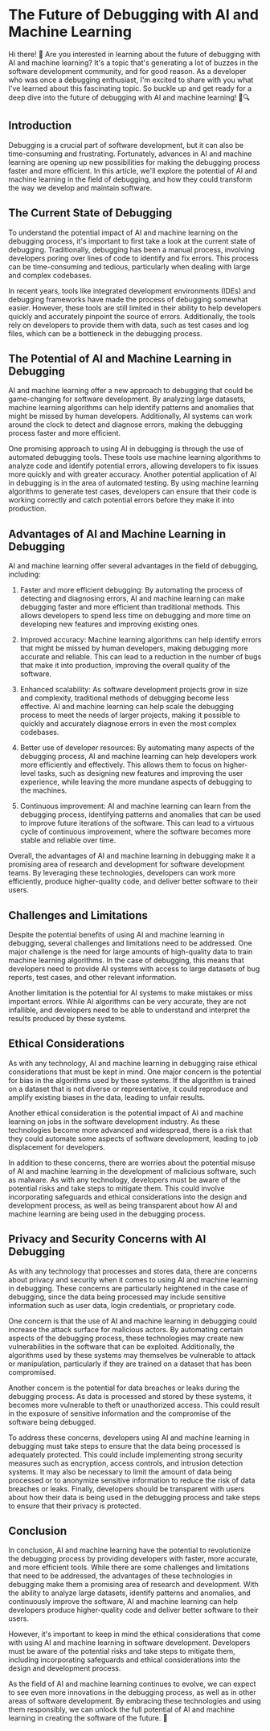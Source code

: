 # The Future of Debugging with AI and Machine Learning

Hi there! 👋 Are you interested in learning about the future of debugging with AI and machine learning? It's a topic that's generating a lot of buzzes in the software development community, and for good reason. As a developer who was once a debugging enthusiast, I'm excited to share with you what I've learned about this fascinating topic. So buckle up and get ready for a deep dive into the future of debugging with AI and machine learning! 🤖🔍

## Introduction

Debugging is a crucial part of software development, but it can also be time-consuming and frustrating. Fortunately, advances in AI and machine learning are opening up new possibilities for making the debugging process faster and more efficient. In this article, we'll explore the potential of AI and machine learning in the field of debugging, and how they could transform the way we develop and maintain software.

## **The Current State of Debugging**

To understand the potential impact of AI and machine learning on the debugging process, it's important to first take a look at the current state of debugging. Traditionally, debugging has been a manual process, involving developers poring over lines of code to identify and fix errors. This process can be time-consuming and tedious, particularly when dealing with large and complex codebases.

In recent years, tools like integrated development environments (IDEs) and debugging frameworks have made the process of debugging somewhat easier. However, these tools are still limited in their ability to help developers quickly and accurately pinpoint the source of errors. Additionally, the tools rely on developers to provide them with data, such as test cases and log files, which can be a bottleneck in the debugging process.

## **The Potential of AI and Machine Learning in Debugging**

AI and machine learning offer a new approach to debugging that could be game-changing for software development. By analyzing large datasets, machine learning algorithms can help identify patterns and anomalies that might be missed by human developers. Additionally, AI systems can work around the clock to detect and diagnose errors, making the debugging process faster and more efficient.

One promising approach to using AI in debugging is through the use of automated debugging tools. These tools use machine learning algorithms to analyze code and identify potential errors, allowing developers to fix issues more quickly and with greater accuracy. Another potential application of AI in debugging is in the area of automated testing. By using machine learning algorithms to generate test cases, developers can ensure that their code is working correctly and catch potential errors before they make it into production.

## Advantages of AI and Machine Learning in Debugging

AI and machine learning offer several advantages in the field of debugging, including:

1. Faster and more efficient debugging: By automating the process of detecting and diagnosing errors, AI and machine learning can make debugging faster and more efficient than traditional methods. This allows developers to spend less time on debugging and more time on developing new features and improving existing ones.
    
2. Improved accuracy: Machine learning algorithms can help identify errors that might be missed by human developers, making debugging more accurate and reliable. This can lead to a reduction in the number of bugs that make it into production, improving the overall quality of the software.
    
3. Enhanced scalability: As software development projects grow in size and complexity, traditional methods of debugging become less effective. AI and machine learning can help scale the debugging process to meet the needs of larger projects, making it possible to quickly and accurately diagnose errors in even the most complex codebases.
    
4. Better use of developer resources: By automating many aspects of the debugging process, AI and machine learning can help developers work more efficiently and effectively. This allows them to focus on higher-level tasks, such as designing new features and improving the user experience, while leaving the more mundane aspects of debugging to the machines.
    
5. Continuous improvement: AI and machine learning can learn from the debugging process, identifying patterns and anomalies that can be used to improve future iterations of the software. This can lead to a virtuous cycle of continuous improvement, where the software becomes more stable and reliable over time.
    

Overall, the advantages of AI and machine learning in debugging make it a promising area of research and development for software development teams. By leveraging these technologies, developers can work more efficiently, produce higher-quality code, and deliver better software to their users.

## **Challenges and Limitations**

Despite the potential benefits of using AI and machine learning in debugging, several challenges and limitations need to be addressed. One major challenge is the need for large amounts of high-quality data to train machine learning algorithms. In the case of debugging, this means that developers need to provide AI systems with access to large datasets of bug reports, test cases, and other relevant information.

Another limitation is the potential for AI systems to make mistakes or miss important errors. While AI algorithms can be very accurate, they are not infallible, and developers need to be able to understand and interpret the results produced by these systems.

## Ethical Considerations

As with any technology, AI and machine learning in debugging raise ethical considerations that must be kept in mind. One major concern is the potential for bias in the algorithms used by these systems. If the algorithm is trained on a dataset that is not diverse or representative, it could reproduce and amplify existing biases in the data, leading to unfair results.

Another ethical consideration is the potential impact of AI and machine learning on jobs in the software development industry. As these technologies become more advanced and widespread, there is a risk that they could automate some aspects of software development, leading to job displacement for developers.

In addition to these concerns, there are worries about the potential misuse of AI and machine learning in the development of malicious software, such as malware. As with any technology, developers must be aware of the potential risks and take steps to mitigate them. This could involve incorporating safeguards and ethical considerations into the design and development process, as well as being transparent about how AI and machine learning are being used in the debugging process.

## Privacy and Security Concerns with AI Debugging

As with any technology that processes and stores data, there are concerns about privacy and security when it comes to using AI and machine learning in debugging. These concerns are particularly heightened in the case of debugging, since the data being processed may include sensitive information such as user data, login credentials, or proprietary code.

One concern is that the use of AI and machine learning in debugging could increase the attack surface for malicious actors. By automating certain aspects of the debugging process, these technologies may create new vulnerabilities in the software that can be exploited. Additionally, the algorithms used by these systems may themselves be vulnerable to attack or manipulation, particularly if they are trained on a dataset that has been compromised.

Another concern is the potential for data breaches or leaks during the debugging process. As data is processed and stored by these systems, it becomes more vulnerable to theft or unauthorized access. This could result in the exposure of sensitive information and the compromise of the software being debugged.

To address these concerns, developers using AI and machine learning in debugging must take steps to ensure that the data being processed is adequately protected. This could include implementing strong security measures such as encryption, access controls, and intrusion detection systems. It may also be necessary to limit the amount of data being processed or to anonymize sensitive information to reduce the risk of data breaches or leaks. Finally, developers should be transparent with users about how their data is being used in the debugging process and take steps to ensure that their privacy is protected.

## Conclusion

In conclusion, AI and machine learning have the potential to revolutionize the debugging process by providing developers with faster, more accurate, and more efficient tools. While there are some challenges and limitations that need to be addressed, the advantages of these technologies in debugging make them a promising area of research and development. With the ability to analyze large datasets, identify patterns and anomalies, and continuously improve the software, AI and machine learning can help developers produce higher-quality code and deliver better software to their users.

However, it's important to keep in mind the ethical considerations that come with using AI and machine learning in software development. Developers must be aware of the potential risks and take steps to mitigate them, including incorporating safeguards and ethical considerations into the design and development process.

As the field of AI and machine learning continues to evolve, we can expect to see even more innovations in the debugging process, as well as in other areas of software development. By embracing these technologies and using them responsibly, we can unlock the full potential of AI and machine learning in creating the software of the future. 🚀